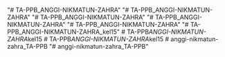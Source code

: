 "# TA-PPB_ANGGI-NIKMATUN-ZAHRA" 
"# TA-PPB_ANGGI-NIKMATUN-ZAHRA" 
"# TA-PPB_ANGGI-NIKMATUN-ZAHRA" 
"# TA-PPB_ANGGI-NIKMATUN-ZAHRA" 
"# TA-PPB_ANGGI-NIKMATUN-ZAHRA" 
"# TA-PPB_ANGGI-NIKMATUN-ZAHRA_kel15" 
#   T A - P P B _ A N G G I - N I K M A T U N - Z A H R A _ k e l 1 5  
 #   T A - P P B _ A N G G I - N I K M A T U N - Z A H R A _ k e l 1 5  
 # anggi-nikmatun-zahra_TA-PPB
"# anggi-nikmatun-zahra_TA-PPB" 
